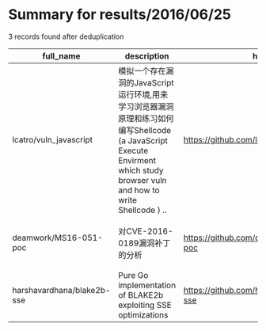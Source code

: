 
# Summary for results/2016/06/25
    
3 records found after deduplication

| full_name | description | html_url | matched_list | matched_count | pushed_at | size | stargazers_count | language | forks_count | vul_ids |
|----------------------------|-----------------------------------------------------------------------------------------------------------------------------------------------|-----------------------------------------------|----------------|-----------------|---------------------------|--------|--------------------|------------|---------------|-------------------------------|
| lcatro/vuln_javascript | 模拟一个存在漏洞的JavaScript 运行环境,用来学习浏览器漏洞原理和练习如何编写Shellcode (a JavaScript Execute Envirment which study browser vuln and how to write Shellcode ) .. | https://github.com/lcatro/vuln_javascript | ['shellcode'] | 1 | 2016-06-25 08:47:36+00:00 | 1403 | 156 | C++ | 51 | [] |
| deamwork/MS16-051-poc | 对CVE-2016-0189漏洞补丁的分析 | https://github.com/deamwork/MS16-051-poc | ['cve poc'] | 1 | 2016-06-25 01:49:30+00:00 | 61 | 3 | HTML | 11 | ['CVE-2016-0189', 'MS16-051'] |
| harshavardhana/blake2b-sse | Pure Go implementation of BLAKE2b exploiting SSE optimizations | https://github.com/harshavardhana/blake2b-sse | ['exploit'] | 1 | 2016-06-25 08:09:22+00:00 | 45 | 0 | Go | 1 | [] |
